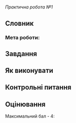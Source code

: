 ###### Практична робота №1
## Словник

### Мета роботи:


## Завдання

## Як виконувати

## Контрольні питання

## Оцінювання

Максимальний бал - 4:
